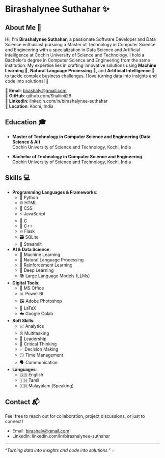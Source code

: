 # Birashalynee Suthahar ✨

## About Me 🌟

Hi, I'm **Birashalynee Suthahar**, a passionate Software Developer and Data Science enthusiast pursuing a Master of Technology in Computer Science and Engineering with a specialization in Data Science and Artificial Intelligence at Cochin University of Science and Technology. I hold a Bachelor’s degree in Computer Science and Engineering from the same institution. My expertise lies in crafting innovative solutions using **Machine Learning** 🤖, **Natural Language Processing** 📝, and **Artificial Intelligence** 🧠 to tackle complex business challenges. I love turning data into insights and code into solutions! 🚀

📧 **Email**: birashaly@gmail.com\
🔗 **GitHub**: github.com/Shaliinii28\
🔗 **LinkedIn**: linkedin.com/in/birashalynee-suthahar\
📍 **Location**: Kochi, India

## Education 🎓

- **Master of Technology in Computer Science and Engineering (Data Science & AI)**\
  Cochin University of Science and Technology, Kochi, India

- **Bachelor of Technology in Computer Science and Engineering**\
  Cochin University of Science and Technology, Kochi, India

## Skills 💻

- **Programming Languages & Frameworks**:
  - 🐍 Python
  - 🌐 HTML
  - 🎨 CSS
  - ⚡ JavaScript
  - 🔶 C
  - 🔷 C++
  - 🔥 Flask
  - 🗃️ SQLite
  - 🌊 Streamlit
- **AI & Data Science**:
  - 🤖 Machine Learning
  - 📝 Natural Language Processing
  - 🔄 Reinforcement Learning
  - 🧠 Deep Learning
  - 📚 Large Language Models (LLMs)
- **Digital Tools**:
  - 📝 MS Office
  - 📊 Power BI
  - 🖼️ Adobe Photoshop
  - 📜 LaTeX
  - ☁️ Google Colab
- **Soft Skills**:
  - 📈 Analytics
  - ⏰ Multitasking
  - 👥 Leadership
  - 🧩 Critical Thinking
  - ✅ Decision Making
  - 🕒 Time Management
  - 🗣️ Communication
- **Languages**:
  - 🇬🇧 English
  - 🇮🇳 Tamil
  - 🇮🇳 Malayalam (Speaking)

## Contact 📬

Feel free to reach out for collaboration, project discussions, or just to connect!

- Email: birashaly@gmail.com
- LinkedIn: linkedin.com/in/birashalynee-suthahar

---

*“Turning data into insights and code into solutions.”* 💡

